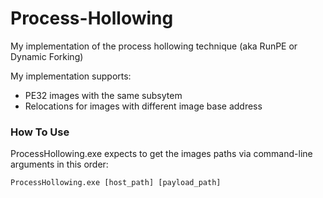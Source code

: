 # Process-Hollowing
My implementation of the process hollowing technique (aka RunPE or Dynamic Forking)

My implementation supports:
- PE32 images with the same subsytem
- Relocations for images with different image base address

### How To Use
ProcessHollowing.exe expects to get the images paths via command-line arguments in this order:

`ProcessHollowing.exe [host_path] [payload_path]`
